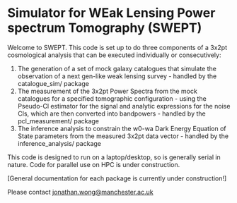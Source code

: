 # Simulator for WEak Lensing Power spectrum Tomography (SWEPT)

Welcome to SWEPT. This code is set up to do three components of a 3x2pt cosmological analysis that can be executed 
individually or consecutively:

1) The generation of a set of mock galaxy catalogues that simulate the observation of a next gen-like weak lensing 
survey - handled by the catalogue_sim/ package
2) The measurement of the 3x2pt Power Spectra from the mock catalogues for a specified tomographic configuration - 
using the Pseudo-Cl estimator for the signal and analytic expressions for the noise Cls, which are then converted into 
bandpowers - handled by the pcl_measurement/ package
3) The inference analysis to constrain the w0-wa Dark Energy Equation of State parameters from the measured 3x2pt data 
vector - handled by the inference_analysis/ package

This code is designed to run on a laptop/desktop, so is generally serial in nature. Code for parallel use on HPC is
under construction.

[General documentation for each package is currently under construction!]

Please contact jonathan.wong@manchester.ac.uk
